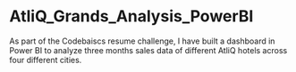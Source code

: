 # AtliQ_Grands_Analysis_PowerBI
As part of the Codebaiscs resume challenge, I have built a dashboard in Power BI to analyze three months sales data of different AtliQ hotels across four different cities.
